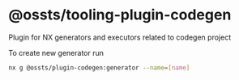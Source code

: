 # @ossts/tooling-plugin-codegen

Plugin for NX generators and executors related to codegen project

To create new generator run

```bash
nx g @ossts/plugin-codegen:generator --name=[name]
```
